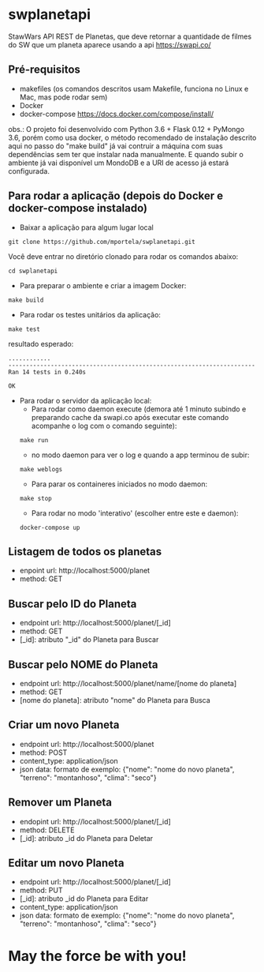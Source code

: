 # swplanetapi

StawWars API REST de Planetas, que deve retornar a quantidade de filmes do SW que um planeta aparece usando a api https://swapi.co/

## Pré-requisitos
- makefiles (os comandos descritos usam Makefile, funciona no Linux e Mac, mas pode rodar sem)
- Docker
- docker-compose
https://docs.docker.com/compose/install/

obs.: O projeto foi desenvolvido com Python 3.6 + Flask 0.12 + PyMongo 3.6, porém como usa docker, o método recomendado de instalação descrito aqui no passo do "make build" já vai contruir a máquina com suas dependências sem ter que instalar nada manualmente. E quando subir o ambiente já vai disponível um MondoDB e a URI de acesso já estará configurada.


## Para rodar a aplicação (depois do Docker e docker-compose instalado)
- Baixar a aplicação para algum lugar local
```
git clone https://github.com/mportela/swplanetapi.git
```

Você deve entrar no diretório clonado para rodar os comandos abaixo:
```
cd swplanetapi
```

- Para preparar o ambiente e criar a imagem Docker:
```
make build
```

- Para rodar os testes unitários da aplicação:
```
make test
```
resultado esperado:
```
............
----------------------------------------------------------------------
Ran 14 tests in 0.240s

OK

```

- Para rodar o servidor da aplicação local:
  - Para rodar como daemon execute (demora até 1 minuto subindo e preparando cache da swapi.co após executar este comando acompanhe o log com o comando seguinte):
  ```
  make run
  ```
  - no modo daemon para ver o log e quando a app terminou de subir:
  ```
  make weblogs
  ```
  - Para parar os containeres iniciados no modo daemon:
  ```
  make stop
  ```
  - Para rodar no modo 'interativo' (escolher entre este e daemon):
  ```
  docker-compose up
  ```

## Listagem de todos os planetas
- enpoint url:		http://localhost:5000/planet
- method:		GET

## Buscar pelo ID do Planeta
- endpoint url:		http://localhost:5000/planet/[_id]
- method:		GET
- [_id]:		atributo "_id" do Planeta para Buscar

## Buscar pelo NOME do Planeta
- endpoint url:		http://localhost:5000/planet/name/[nome do planeta]
- method:		GET
- [nome do planeta]:	atributo "nome" do Planeta para Busca

## Criar um novo Planeta
- endpoint url:		http://localhost:5000/planet
- method:		POST
- content_type:		application/json
- json data:      formato de exemplo: {"nome": "nome do novo planeta", "terreno": "montanhoso", "clima": "seco"}

## Remover um Planeta
- endopint url:		http://localhost:5000/planet/[_id]
- method:		DELETE
- [_id]:		atributo _id do Planeta para Deletar

## Editar um novo Planeta
- endpoint url:		http://localhost:5000/planet/[_id]
- method:		PUT
- [_id]:		atributo _id do Planeta para Editar
- content_type:		application/json
- json data:      formato de exemplo: {"nome": "nome do novo planeta", "terreno": "montanhoso", "clima": "seco"}


# May the force be with you!
